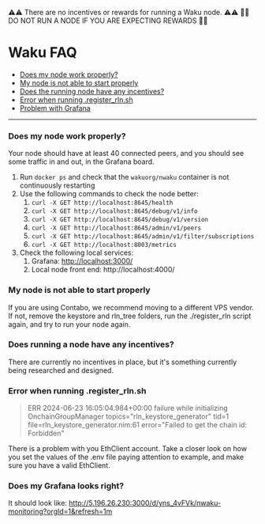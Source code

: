 ⚠️⚠️ There are no incentives or rewards for running a Waku node. ⚠️⚠️
🛑🛑 DO NOT RUN A NODE IF YOU ARE EXPECTING REWARDS 🛑🛑 

# Waku FAQ

- [Does my node work properly?](#does-my-node-work-properly)
- [My node is not able to start properly](#My-node-is-not-able-to-start-properly)
- [Does the running node have any incentives?](#does-running-a-node-have-any-incentives)
- [Error when running .register_rln.sh](#error-when-running-register_rlnsh)
- [Problem with Grafana](#does-my-grafana-looks-right)

----

### Does my node work properly?
Your node should have at least 40 connected peers, and you should see some traffic in and out, in the Grafana board.

1. Run `docker ps` and check that the `wakuorg/nwaku` container is not continuously restarting
2. Use the following commands to check the node better:
    1. `curl -X GET http://localhost:8645/health`
    2. `curl -X GET http://localhost:8645/debug/v1/info`
    3. `curl -X GET http://localhost:8645/debug/v1/version`
    4. `curl -X GET http://localhost:8645/admin/v1/peers`
    5. `curl -X GET http://localhost:8645/admin/v1/filter/subscriptions`
    6. `curl -X GET http://localhost:8003/metrics`
3. Check the following local services:
    1. Grafana: [http://localhost:3000/](http://localhost:4000/)
    2. Local node front end: http://localhost:4000/


### My node is not able to start properly
If you are using Contabo, we recommend moving to a different VPS vendor.
If not, remove the keystore and rln_tree folders, run the ./register_rln script again, and try to run your node again.

### Does running a node have any incentives?
There are currently no incentives in place, but it's something currently being researched and designed.

### Error when running .register_rln.sh

> ERR 2024-06-23 16:05:04.984+00:00 failure while initializing OnchainGroupManager topics="rln_keystore_generator" tid=1 file=rln_keystore_generator.nim:61 error="Failed to get the chain id: Forbidden"

There is a problem with you EthClient account.
Take a closer look on how you set the values of the .env file paying attention to example, and make sure you have a valid EthClient.

### Does my Grafana looks right?

It should look like:
http://5.196.26.230:3000/d/yns_4vFVk/nwaku-monitoring?orgId=1&refresh=1m



